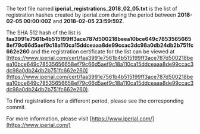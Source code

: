 The text file named **iperial_registrations_2018_02_05.txt** is the list of registration hashes created by iperial.com during the period between **2018-02-05 00:00:00Z** and **2018-02-05 23:59:59Z**.

The SHA 512 hash of the list is **faa3991e7561b4b515199ff3ace787d500218beea10bce649c78535656658ef79c66d5aef9c18a110ca15ddceaaa8de99ccac3dc98a0db24db2b751fc662e260** and the registration certificate for the list can be viewed at [https://www.iperial.com/cert/faa3991e7561b4b515199ff3ace787d500218beea10bce649c78535656658ef79c66d5aef9c18a110ca15ddceaaa8de99ccac3dc98a0db24db2b751fc662e260](https://www.iperial.com/cert/faa3991e7561b4b515199ff3ace787d500218beea10bce649c78535656658ef79c66d5aef9c18a110ca15ddceaaa8de99ccac3dc98a0db24db2b751fc662e260).

To find registrations for a different period, please see the corresponding commit.

For more information, please visit [https://www.iperial.com/](https://www.iperial.com/)
